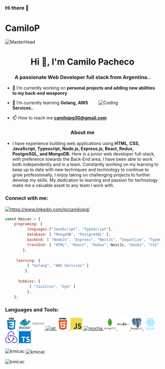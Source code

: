 ### Hi there 👋

# CamiloP

![MasterHead](https://github.com/Kmicac/Kmicac/assets/97492844/72e6e5dc-a34c-4217-bb2b-eaa1ea968b5c)
<h1 align="center">Hi 👋, I'm Camilo Pacheco</h1>
<h3 align="center">A passionate Web Developer full stack from Argentina..</h3>

- 🔭 I’m currently working on **personal projects and adding new abilities to my back-end weaponry**

<img align="right" alt="Coding" width="200" src="https://raw.githubusercontent.com/TheDudeThatCode/TheDudeThatCode/master/Assets/Developer.gif">

- 🌱 I’m currently learning **Golang, AWS Services..**

- 📫 How to reach me **camilojpg30@gmail.com**

<h3 align="center">About me</h3>

- I have experience building web applications using **HTML, CSS, JavaScript, Typescript, Node.js, Express.js, React, Redux, PostgreSQL, 
  and MongoDB.** Here is a junior web developer full-stack, with preference towards the Back-End area, I have been able to work both 
  independently and in a team. Constantly working on my learning to keep up to date with new techniques and technology to continue to 
  grow professionally, I enjoy taking on challenging projects to further develop my skills. My dedication to learning and passion for 
  technology make me a valuable asset to any team I work with.
       

<h3 align="left">Connect with me:</h3>
<p align="left">
<a href="https://linkedin.com/in/https://www.linkedin.com/in/camilojpg/" target="blank"><img align="center" src="https://raw.githubusercontent.com/rahuldkjain/github-profile-readme-generator/master/src/images/icons/Social/linked-in-alt.svg" alt="https://www.linkedin.com/in/camilojpg/" height="30" width="40" /></a>
</p>

```javascript
const Kmicac = {
    programing: {
          lenguages:["JavaScript", "TypeScript"],
          database: [ "MongoDB", "PostgreSQL" ],
          backEnd: [ "NodeJs", "Express", "NestJs", "Sequelize", "TypeORM", "Mongoose" ],
          frontEnd: [ "HTML", "React", "Redux", NextJs, "Hooks", "CSS" ]
        },

     learning: {
          [ "Golang", "AWS Services" ]
         },

      hobbies: {
           [ "JiuJitsu", "Gym" ] 
          },
    };
```

<h3 align="left">Languages and Tools:</h3>
<p align="left"> <a href="https://www.w3schools.com/css/" target="_blank" rel="noreferrer"> <img src="https://raw.githubusercontent.com/devicons/devicon/master/icons/css3/css3-original-wordmark.svg" alt="css3" width="40" height="40"/> </a> <a href="https://www.docker.com/" target="_blank" rel="noreferrer"> <img src="https://raw.githubusercontent.com/devicons/devicon/master/icons/docker/docker-original-wordmark.svg" alt="docker" width="40" height="40"/> </a> <a href="https://expressjs.com" target="_blank" rel="noreferrer"> <img src="https://raw.githubusercontent.com/devicons/devicon/master/icons/express/express-original-wordmark.svg" alt="express" width="40" height="40"/> </a> <a href="https://git-scm.com/" target="_blank" rel="noreferrer"> <img src="https://www.vectorlogo.zone/logos/git-scm/git-scm-icon.svg" alt="git" width="40" height="40"/> </a> <a href="https://www.w3.org/html/" target="_blank" rel="noreferrer"> <img src="https://raw.githubusercontent.com/devicons/devicon/master/icons/html5/html5-original-wordmark.svg" alt="html5" width="40" height="40"/> </a> <a href="https://developer.mozilla.org/en-US/docs/Web/JavaScript" target="_blank" rel="noreferrer"> <img src="https://raw.githubusercontent.com/devicons/devicon/master/icons/javascript/javascript-original.svg" alt="javascript" width="40" height="40"/> </a> <a href="https://mochajs.org" target="_blank" rel="noreferrer"> <img src="https://www.vectorlogo.zone/logos/mochajs/mochajs-icon.svg" alt="mocha" width="40" height="40"/> </a> <a href="https://www.mongodb.com/" target="_blank" rel="noreferrer"> <img src="https://raw.githubusercontent.com/devicons/devicon/master/icons/mongodb/mongodb-original-wordmark.svg" alt="mongodb" width="40" height="40"/> </a> <a href="https://nodejs.org" target="_blank" rel="noreferrer"> <img src="https://raw.githubusercontent.com/devicons/devicon/master/icons/nodejs/nodejs-original-wordmark.svg" alt="nodejs" width="40" height="40"/> </a> <a href="https://www.postgresql.org" target="_blank" rel="noreferrer"> <img src="https://raw.githubusercontent.com/devicons/devicon/master/icons/postgresql/postgresql-original-wordmark.svg" alt="postgresql" width="40" height="40"/> </a> <a href="https://reactjs.org/" target="_blank" rel="noreferrer"> <img src="https://raw.githubusercontent.com/devicons/devicon/master/icons/react/react-original-wordmark.svg" alt="react" width="40" height="40"/> </a> <a href="https://redux.js.org" target="_blank" rel="noreferrer"> <img src="https://raw.githubusercontent.com/devicons/devicon/master/icons/redux/redux-original.svg" alt="redux" width="40" height="40"/> </a> <a href="https://www.typescriptlang.org/" target="_blank" rel="noreferrer"> <img src="https://raw.githubusercontent.com/devicons/devicon/master/icons/typescript/typescript-original.svg" alt="typescript" width="40" height="40"/> </a> </p>

<p><img align="left" src="https://github-readme-stats.vercel.app/api/top-langs?username=kmicac&show_icons=true&locale=en&layout=compact" alt="kmicac" /></p>

<p>&nbsp;<img align="center" src="https://github-readme-stats.vercel.app/api?username=kmicac&show_icons=true&locale=en" alt="kmicac" /></p>

<p><img align="center" src="https://github-readme-streak-stats.herokuapp.com/?user=kmicac&" alt="kmicac" /></p>

<!--
**Kmicac/Kmicac** is a ✨ _special_ ✨ repository because its `README.md` (this file) appears on your GitHub profile.

Here are some ideas to get you started:

- 🔭 I’m currently working on ...
- 🌱 I’m currently learning ...
- 👯 I’m looking to collaborate on ...
- 🤔 I’m looking for help with ...
- 💬 Ask me about ...
- 📫 How to reach me: ...
- 😄 Pronouns: ...
- ⚡ Fun fact: ...
-->
